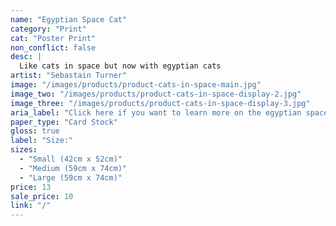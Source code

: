 ```yaml
---
name: "Egyptian Space Cat"
category: "Print"
cat: "Poster Print"
non_conflict: false
desc: |
  Like cats in space but now with egyptian cats
artist: "Sebastain Turner"
image: "/images/products/product-cats-in-space-main.jpg"
image_two: "/images/products/product-cats-in-space-display-2.jpg"
image_three: "/images/products/product-cats-in-space-display-3.jpg"
aria_label: "Click here if you want to learn more on the egyptian space cat poster."
paper_type: "Card Stock"
gloss: true
label: "Size:"
sizes:
  - "Small (42cm x 52cm)"
  - "Medium (59cm x 74cm)"
  - "Large (59cm x 74cm)"
price: 13
sale_price: 10
link: "/"
---
```

